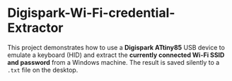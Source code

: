# Digispark-Wi-Fi-credential-Extractor
This project demonstrates how to use a **Digispark ATtiny85** USB device to emulate a keyboard (HID) and extract the **currently connected Wi-Fi SSID and password** from a Windows machine. The result is saved silently to a `.txt` file on the desktop.
